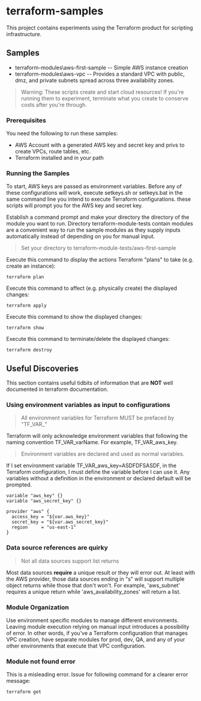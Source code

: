 # terraform-samples

This project contains experiments using the Terraform product for scripting infrastructure.

## Samples

* terraform-modules\aws-first-sample -- Simple AWS instance creation
* terraform-modules\aws-vpc -- Provides a standard VPC with public, dmz, and private subnets spread across three availability zones.

> Warning:  These scripts create and start cloud resources!  If you're running them to experiment, terminate what you create to conserve costs after you're through.

### Prerequisites

You need the following to run these samples:
* AWS Account with a generated AWS key and secret key and privs to create VPCs, route tables, etc.
* Terraform installed and in your path

### Running the Samples

To start, AWS keys are passed as environment variables.  Before any of these configurations will work,
execute setkeys.sh or setkeys.bat in the same command line you intend to execute Terraform configurations.
these scripts will prompt you for the AWS key and secret key.

Establish a command prompt and make your directory the directory of the module you want to run. Directory
terraform-module-tests contain modules are a convenient way to run the sample modules as they supply inputs automatically
instead of depending on you for manual input.

> Set your directory to terraform-module-tests/aws-first-sample

Execute this command to display the actions Terraform "plans" to take (e.g. create an instance):
```  
terraform plan
```  

Execute this command to affect (e.g. physically create) the displayed changes:
```  
terraform apply
```  

Execute this command to show the displayed changes:
```  
terraform show
```  

Execute this command to terminate/delete the displayed changes:
```  
terraform destroy
```  

## Useful Discoveries

This section contains useful tidbits of information that are **NOT** well documented in terraform documentation.

### Using environment variables as input to configurations
> All environment variables for Terraform MUST be prefaced by "TF_VAR_"

Terraform will only acknowledge environment variables that following the naming convention TF_VAR_varName.  For example, TF_VAR_aws_key.

> Environment variables are declared and used as normal variables.

If I set environment variable TF_VAR_aws_key=ASDFDFSASDF, in the Terraform configuration, I must define the variable
before I can use it.  Any variables without a definition in the environment or declared default will be prompted.

```  
variable "aws_key" {}
variable "aws_secret_key" {}

provider "aws" {
  access_key = "${var.aws_key}"
  secret_key = "${var.aws_secret_key}"
  region     = "us-east-1"
}
```  

### Data source references are quirky

> Not all data sources support list returns

Most data sources **require** a unique result or they will error out.  At least with the AWS provider,
those data sources ending in "s" will support multiple object returns while those that don't won't. For
example, 'aws_subnet' requires a unique return while 'aws_availability_zones' will return
a list.

### Module Organization

Use environment specific modules to manage different environments. Leaving module execution relying on manual input
introduces a possibility of error.  In other words, if you've a Terraform configuration that manages VPC creation, have
separate modules for prod, dev, QA, and any of your other environments that execute that VPC configuration.

### Module not found error

This is a misleading error.  Issue for following command for a clearer error message:

```  
terraform get
```  
